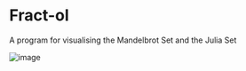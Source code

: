 # Fract-ol

A program for visualising the Mandelbrot Set and the Julia Set

![image](https://github.com/Tommob1/Fract-ol/assets/63316447/3bdd2ec9-caad-4b1c-9d82-61eec7748e42)
